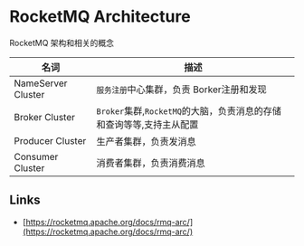 # RocketMQ Architecture

RocketMQ 架构和相关的概念

| 名词               | 描述                                                                 |
| ------------------ | -------------------------------------------------------------------- |
| NameServer Cluster | `服务注册`中心集群，负责 Borker注册和发现                            |
| Broker Cluster     | `Broker`集群,`RocketMQ`的大脑，负责消息的存储和查询等等,支持主从配置 |
| Producer Cluster   | 生产者集群，负责发消息                                               |
| Consumer Cluster   | 消费者集群，负责消费消息                                             |

## Links

- [https://rocketmq.apache.org/docs/rmq-arc/](https://rocketmq.apache.org/docs/rmq-arc/)